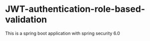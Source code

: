 # JWT-authentication-role-based-validation
This is a spring boot application with spring security 6.0
